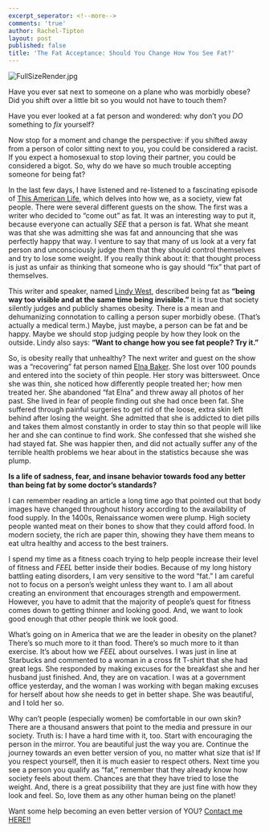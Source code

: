 ```yaml
---
excerpt_seperator: <!--more-->
comments: 'true'
author: Rachel-Tipton
layout: post
published: false
title: 'The Fat Acceptance: Should You Change How You See Fat?'
---
```


![FullSizeRender.jpg]({{site.baseurl}}/images/FullSizeRender.jpg)

Have you ever sat next to someone on a plane who was morbidly obese? Did you shift over a little bit so you would not have to touch them?

Have you ever looked at a fat person and wondered: why don’t you _DO_ something to _fix_ yourself? 

Now stop for a moment and change the perspective: if you shifted away from a person of color sitting next to you, you could be considered a racist. If you expect a homosexual to stop loving their partner, you could be considered a bigot. So, why do we have so much trouble accepting someone for being fat?

In the last few days, I have listened and re-listened to a fascinating episode of [This American Life](http://m.thisamericanlife.org/radio-archives/episode/589/tell-me-im-fat), which delves into how we, as a society, view fat people. There were several different guests on the show. The first was a writer who decided to “come out” as fat. It was an interesting way to put it, because everyone can actually _SEE_ that a person is fat. What she meant was that she was admitting she was fat and announcing that she was perfectly happy that way. I venture to say that many of us look at a very fat person and unconsciously judge them that they should control themselves and try to lose some weight. If you really think about it: that thought process is just as unfair as thinking that someone who is gay should “fix” that part of themselves. 

This writer and speaker, named [Lindy West](http://www.lindywest.net/#about), described being fat as **“being way too visible and at the same time being invisible.”** It is true that society silently judges and publicly shames obesity. There is a mean and dehumanizing connotation to calling a person super morbidly obese. (That’s actually a medical term.) Maybe, just maybe, a person can be fat and be happy. Maybe we should stop judging people by how they look on the outside. Lindy also says: **“Want to change how you see fat people? Try it.”**

So, is obesity really that unhealthy? The next writer and guest on the show was a “recovering” fat person named [Elna Baker](http://www.elnabaker.website/).  She lost over 100 pounds and entered into the society of thin people. Her story was bittersweet. Once she was thin, she noticed how differently people treated her; how men treated her. She abandoned “fat Elna” and threw away all photos of her past. She lived in fear of people finding out she had once been fat. She suffered through painful surgeries to get rid of the loose, extra skin left behind after losing the weight. She admitted that she is addicted to diet pills and takes them almost constantly in order to stay thin so that people will like her and she can continue to find work. She confessed that she wished she had stayed fat. She was happier then, and did not actually suffer any of the terrible health problems we hear about in the statistics because she was plump.

**Is a life of sadness, fear, and insane behavior towards food any better than being fat by some doctor’s standards?**

I can remember reading an article a long time ago that pointed out that body images have changed throughout history according to the availability of food supply. In the 1400s, Renaissance women were plump. High society people wanted meat on their bones to show that they could afford food. In modern society, the rich are paper thin, showing they have them means to eat ultra healthy and access to the best trainers. 

I spend my time as a fitness coach trying to help people increase their level of fitness and _FEEL_ better inside their bodies. Because of my long history battling eating disorders, I am very sensitive to the word “fat.” I am careful not to focus on a person’s weight unless they want to. I am all about creating an environment that encourages strength and empowerment. However, you have to admit that the majority of people’s quest for fitness comes down to getting thinner and looking good.  And, we want to look good enough that other people think we look good.

What’s going on in America that we are the leader in obesity on the planet? There’s so much more to it than food. There’s so much more to it than exercise. It’s about how we _FEEL_ about ourselves. I was just in line at Starbucks and commented to a woman in a cross fit T-shirt that she had great legs. She responded by making excuses for the breakfast she and her husband just finished. And, they are on vacation. I was at a government office yesterday, and the woman I was working with began making excuses for herself about how she needs to get in better shape. She was beautiful, and I told her so. 

Why can’t people (especially women) be comfortable in our own skin? There are a thousand answers that point to the media and pressure in our society. Truth is: I have a hard time with it, too. Start with encouraging the person in the mirror. You are beautiful just the way you are. Continue the journey towards an even better version of you, no matter what size that is! If you respect yourself, then it is much easier to respect others. Next time you see a person you qualify as “fat,” remember that they already know how society feels about them. Chances are that they have tried to lose the weight. And, there is a great possibility that they are just fine with how they look and feel. So, love them as any other human being on the planet! 

Want some help becoming an even better version of YOU? [Contact me HERE!!](http://www.racheltipton.com/contact-rachel/)